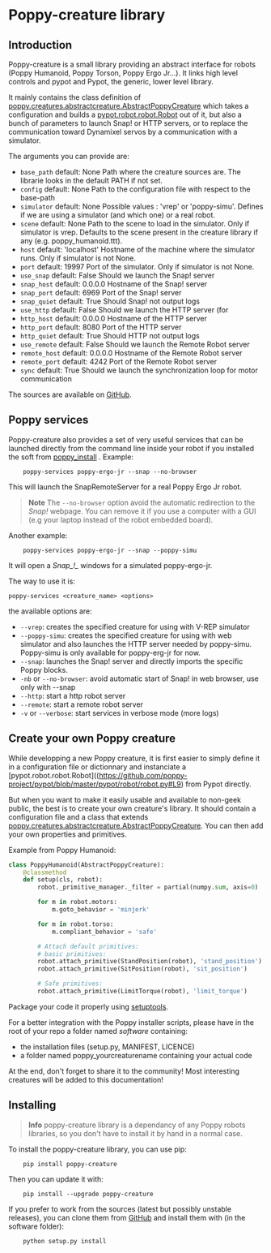 # Poppy-creature library

## Introduction
Poppy-creature is a small library providing an abstract interface for robots (Poppy Humanoid, Poppy Torson, Poppy Ergo Jr...). It links high level controls and pypot and Pypot, the generic, lower level library.

It mainly contains the class definition of [poppy.creatures.abstractcreature.AbstractPoppyCreature](https://github.com/poppy-project/poppy-creature/blob/master/software/poppy/creatures/abstractcreature.py) which takes a configuration and builds a [pypot.robot.robot.Robot](https://github.com/poppy-project/pypot/blob/master/pypot/robot/robot.py#L9) out of it, but also a bunch of parameters to launch Snap! or HTTP servers, or to replace the communication toward Dynamixel servos by a communication with a simulator.

The arguments you can provide are:

-   `base_path` default: None Path where the creature sources are. The
    librarie looks in the default PATH if not set.
-   `config` default: None Path to the configuration file with respect
    to the base-path
-   `simulator` default: None Possible values : 'vrep' or 'poppy-simu'.
    Defines if we are using a simulator (and which one) or a real robot.
-   `scene` default: None Path to the scene to load in the simulator.
    Only if simulator is vrep. Defaults to the scene present in the
    creature library if any (e.g. poppy\_humanoid.ttt).
-   `host` default: 'localhost' Hostname of the machine where the
    simulator runs. Only if simulator is not None.
-   `port` default: 19997 Port of the simulator. Only if simulator is not None.
-   `use_snap` default: False Should we launch the Snap! server
-   `snap_host` default: 0.0.0.0 Hostname of the Snap! server
-   `snap_port` default: 6969 Port of the Snap! server
-   `snap_quiet` default: True Should Snap! not output logs
-   `use_http` default: False Should we launch the HTTP server (for
-   `http_host` default: 0.0.0.0 Hostname of the HTTP server
-   `http_port` default: 8080 Port of the HTTP server
-   `http_quiet` default: True Should HTTP not output logs
-   `use_remote` default: False Should we launch the Remote Robot server
-   `remote_host` default: 0.0.0.0 Hostname of the Remote Robot server
-   `remote_port` default: 4242 Port of the Remote Robot server
-   `sync` default: True Should we launch the synchronization loop for motor communication

The sources are available on [GitHub](https://github.com/poppy-project/poppy-creature).

## Poppy services

Poppy-creature also provides a set of very useful services that can be launched directly from the command line inside your robot if you installed the soft from [poppy\_install](https://github.com/poppy-project/poppy_install) .
Example:
```
    poppy-services poppy-ergo-jr --snap --no-browser
```

This will launch the SnapRemoteServer for a real Poppy Ergo Jr robot.

> **Note** The `--no-browser` option avoid the automatic redirection to the *Snap!* webpage. 
You can remove it if you use a computer with a GUI (e.g your laptop instead of the robot embedded board).

Another example:
```
    poppy-services poppy-ergo-jr --snap --poppy-simu
```
It will open a *Snap_!_* windows for a simulated poppy-ergo-jr.


The way to use it is:

    poppy-services <creature_name> <options>

the available options are:

-   `--vrep`: creates the specified creature for using with V-REP simulator
-   `--poppy-simu`: creates the specified creature for using with web simulator and also launches the HTTP server needed by poppy-simu. Poppy-simu is only available for poppy-erg-jr for now.
-   `--snap`: launches the Snap! server and directly imports the specific Poppy blocks.
-   `-nb` or `--no-browser`: avoid automatic start of Snap! in web
    browser, use only with --snap
-   `--http`: start a http robot server
-   `--remote`: start a remote robot server
-   `-v` or `--verbose`: start services in verbose mode (more logs)

## Create your own Poppy creature

While developping a new Poppy creature, it is first easier to simply define it in a configuration file or dictionnary and instanciate a [pypot.robot.robot.Robot]((https://github.com/poppy-project/pypot/blob/master/pypot/robot/robot.py#L9) from Pypot directly.

But when you want to make it easily usable and available to non-geek public, the best is to create your own creature's library. It should contain a configuration file and a class that extends [poppy.creatures.abstractcreature.AbstractPoppyCreature](https://github.com/poppy-project/poppy-creature/blob/master/software/poppy/creatures/abstractcreature.py). You can then
add your own properties and primitives.

Example from Poppy Humanoid:

```python
class PoppyHumanoid(AbstractPoppyCreature):
    @classmethod
    def setup(cls, robot):
        robot._primitive_manager._filter = partial(numpy.sum, axis=0)

        for m in robot.motors:
            m.goto_behavior = 'minjerk'

        for m in robot.torso:
            m.compliant_behavior = 'safe'

        # Attach default primitives:
        # basic primitives:
        robot.attach_primitive(StandPosition(robot), 'stand_position')
        robot.attach_primitive(SitPosition(robot), 'sit_position')

        # Safe primitives:
        robot.attach_primitive(LimitTorque(robot), 'limit_torque')
```


Package your code it properly using [setuptools](https://pythonhosted.org/an_example_pypi_project/setuptools.html).

For a better integration with the Poppy installer scripts, please have in the root of your repo a folder named *software* containing:

-   the installation files (setup.py, MANIFEST, LICENCE)
-   a folder named poppy\_yourcreaturename containing your actual code

At the end, don't forget to share it to the community! Most interesting
creatures will be added to this documentation!

## Installing

> **Info** poppy-creature library is a dependancy of any Poppy robots libraries, so you don't have to install it by hand in a normal case.

To install the poppy-creature library, you can use pip:
```
    pip install poppy-creature
```
Then you can update it with:
```
    pip install --upgrade poppy-creature
```
If you prefer to work from the sources (latest but possibly unstable releases), you can clone them from [GitHub](https://github.com/poppy-project/poppy-creature) and install them with (in the software folder):
```
    python setup.py install
```


